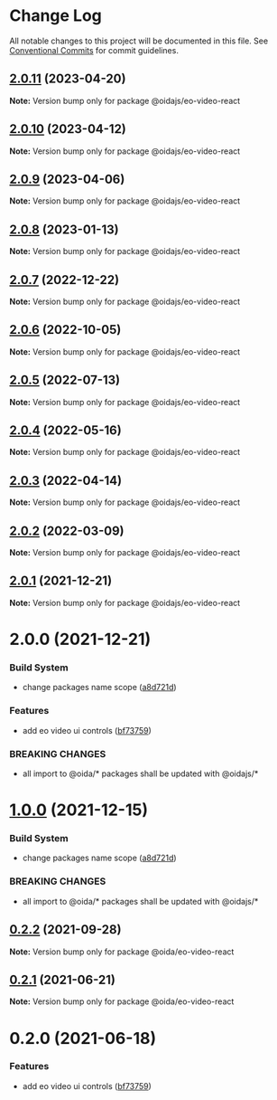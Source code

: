# Change Log

All notable changes to this project will be documented in this file.
See [Conventional Commits](https://conventionalcommits.org) for commit guidelines.

## [2.0.11](https://gitlab.dev.eoss-cloud.it/frontend/oida/compare/@oidajs/eo-video-react@2.0.10...@oidajs/eo-video-react@2.0.11) (2023-04-20)

**Note:** Version bump only for package @oidajs/eo-video-react

## [2.0.10](https://gitlab.dev.eoss-cloud.it/frontend/oida/compare/@oidajs/eo-video-react@2.0.9...@oidajs/eo-video-react@2.0.10) (2023-04-12)

**Note:** Version bump only for package @oidajs/eo-video-react

## [2.0.9](https://gitlab.dev.eoss-cloud.it/frontend/oida/compare/@oidajs/eo-video-react@2.0.8...@oidajs/eo-video-react@2.0.9) (2023-04-06)

**Note:** Version bump only for package @oidajs/eo-video-react

## [2.0.8](https://gitlab.dev.eoss-cloud.it/frontend/oida/compare/@oidajs/eo-video-react@2.0.7...@oidajs/eo-video-react@2.0.8) (2023-01-13)

**Note:** Version bump only for package @oidajs/eo-video-react

## [2.0.7](https://gitlab.dev.eoss-cloud.it/frontend/oida/compare/@oidajs/eo-video-react@2.0.6...@oidajs/eo-video-react@2.0.7) (2022-12-22)

**Note:** Version bump only for package @oidajs/eo-video-react

## [2.0.6](https://gitlab.dev.eoss-cloud.it/frontend/oida/compare/@oidajs/eo-video-react@2.0.5...@oidajs/eo-video-react@2.0.6) (2022-10-05)

**Note:** Version bump only for package @oidajs/eo-video-react

## [2.0.5](https://gitlab.dev.eoss-cloud.it/frontend/oida/compare/@oidajs/eo-video-react@2.0.4...@oidajs/eo-video-react@2.0.5) (2022-07-13)

**Note:** Version bump only for package @oidajs/eo-video-react

## [2.0.4](https://gitlab.dev.eoss-cloud.it/frontend/oida/compare/@oidajs/eo-video-react@2.0.3...@oidajs/eo-video-react@2.0.4) (2022-05-16)

**Note:** Version bump only for package @oidajs/eo-video-react

## [2.0.3](https://gitlab.dev.eoss-cloud.it/frontend/oida/compare/@oidajs/eo-video-react@2.0.2...@oidajs/eo-video-react@2.0.3) (2022-04-14)

**Note:** Version bump only for package @oidajs/eo-video-react

## [2.0.2](https://gitlab.dev.eoss-cloud.it/frontend/oida/compare/@oidajs/eo-video-react@2.0.1...@oidajs/eo-video-react@2.0.2) (2022-03-09)

**Note:** Version bump only for package @oidajs/eo-video-react

## [2.0.1](https://gitlab.dev.eoss-cloud.it/frontend/oida/compare/@oidajs/eo-video-react@2.0.0...@oidajs/eo-video-react@2.0.1) (2021-12-21)

**Note:** Version bump only for package @oidajs/eo-video-react

# 2.0.0 (2021-12-21)

### Build System

- change packages name scope ([a8d721d](https://gitlab.dev.eoss-cloud.it/frontend/oida/commit/a8d721db395a8a9f9c52808c5318c392096cc2a3))

### Features

- add eo video ui controls ([bf73759](https://gitlab.dev.eoss-cloud.it/frontend/oida/commit/bf73759716b156b152e3b09aa97fedfe1effe082))

### BREAKING CHANGES

- all import to @oida/\* packages shall be updated with @oidajs/\*

# [1.0.0](https://gitlab.dev.eoss-cloud.it/frontend/oida/compare/@oida/eo-video-react@0.2.2...@oidajs/eo-video-react@1.0.0) (2021-12-15)

### Build System

- change packages name scope ([a8d721d](https://gitlab.dev.eoss-cloud.it/frontend/oida/commit/a8d721db395a8a9f9c52808c5318c392096cc2a3))

### BREAKING CHANGES

- all import to @oida/\* packages shall be updated with @oidajs/\*

## [0.2.2](https://gitlab.dev.eoss-cloud.it/frontend/oida/compare/@oida/eo-video-react@0.2.1...@oida/eo-video-react@0.2.2) (2021-09-28)

**Note:** Version bump only for package @oida/eo-video-react

## [0.2.1](https://gitlab.dev.eoss-cloud.it/frontend/oida/compare/@oida/eo-video-react@0.2.0...@oida/eo-video-react@0.2.1) (2021-06-21)

**Note:** Version bump only for package @oida/eo-video-react

# 0.2.0 (2021-06-18)

### Features

- add eo video ui controls ([bf73759](https://gitlab.dev.eoss-cloud.it/frontend/oida/commit/bf73759716b156b152e3b09aa97fedfe1effe082))
